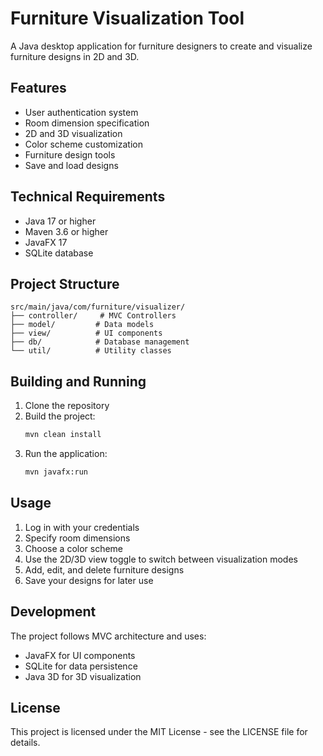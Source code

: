 # Furniture Visualization Tool

A Java desktop application for furniture designers to create and visualize furniture designs in 2D and 3D.

## Features

- User authentication system
- Room dimension specification
- 2D and 3D visualization
- Color scheme customization
- Furniture design tools
- Save and load designs

## Technical Requirements

- Java 17 or higher
- Maven 3.6 or higher
- JavaFX 17
- SQLite database

## Project Structure

```
src/main/java/com/furniture/visualizer/
├── controller/     # MVC Controllers
├── model/         # Data models
├── view/          # UI components
├── db/            # Database management
└── util/          # Utility classes
```

## Building and Running

1. Clone the repository
2. Build the project:
   ```bash
   mvn clean install
   ```
3. Run the application:
   ```bash
   mvn javafx:run
   ```

## Usage

1. Log in with your credentials
2. Specify room dimensions
3. Choose a color scheme
4. Use the 2D/3D view toggle to switch between visualization modes
5. Add, edit, and delete furniture designs
6. Save your designs for later use

## Development

The project follows MVC architecture and uses:
- JavaFX for UI components
- SQLite for data persistence
- Java 3D for 3D visualization

## License

This project is licensed under the MIT License - see the LICENSE file for details. 